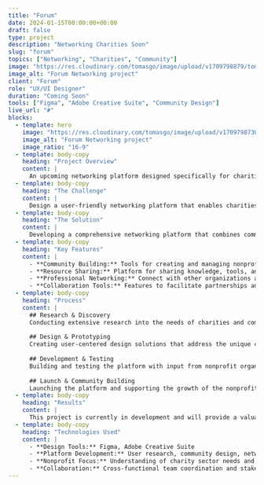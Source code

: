 ```yaml
---
title: "Forum"
date: 2024-01-15T00:00:00+00:00
draft: false
type: project
description: "Networking Charities Soon"
slug: "forum"
topics: ["Networking", "Charities", "Community"]
image: "https://res.cloudinary.com/tomasgo/image/upload/v1709798879/tomas-master/img/forum_networking.jpg"
image_alt: "Forum Networking project"
client: "Forum"
role: "UX/UI Designer"
duration: "Coming Soon"
tools: ["Figma", "Adobe Creative Suite", "Community Design"]
live_url: "#"
blocks:
  - template: hero
    image: "https://res.cloudinary.com/tomasgo/image/upload/v1709798730/tomas-master/img/forum-thumb_r8xvvx.jpg"
    image_alt: "Forum Networking project"
    image_ratio: "16-9"
  - template: body-copy
    heading: "Project Overview"
    content: |
      An upcoming networking platform designed specifically for charities and community organizations. This project aims to create a digital space that facilitates connections, collaboration, and resource sharing among nonprofit organizations and community groups.
  - template: body-copy
    heading: "The Challenge"
    content: |
      Design a user-friendly networking platform that enables charities and community organizations to connect, collaborate, and share resources effectively while maintaining a professional and trustworthy environment for nonprofit collaboration.
  - template: body-copy
    heading: "The Solution"
    content: |
      Developing a comprehensive networking platform that combines community-building features with professional networking tools. The solution will include intuitive user interfaces, secure communication channels, and resource sharing capabilities tailored specifically for the nonprofit sector.
  - template: body-copy
    heading: "Key Features"
    content: |
      - **Community Building:** Tools for creating and managing nonprofit communities
      - **Resource Sharing:** Platform for sharing knowledge, tools, and best practices
      - **Professional Networking:** Connect with other organizations and professionals
      - **Collaboration Tools:** Features to facilitate partnerships and joint initiatives
  - template: body-copy
    heading: "Process"
    content: |
      ## Research & Discovery
      Conducting extensive research into the needs of charities and community organizations to understand their networking and collaboration requirements.
      
      ## Design & Prototyping
      Creating user-centered design solutions that address the unique challenges and opportunities in the nonprofit networking space.
      
      ## Development & Testing
      Building and testing the platform with input from nonprofit organizations to ensure it meets their specific needs and requirements.
      
      ## Launch & Community Building
      Launching the platform and supporting the growth of the nonprofit networking community.
  - template: body-copy
    heading: "Results"
    content: |
      This project is currently in development and will provide a valuable platform for charities and community organizations to connect, collaborate, and share resources effectively.
  - template: body-copy
    heading: "Technologies Used"
    content: |
      - **Design Tools:** Figma, Adobe Creative Suite
      - **Platform Development:** User research, community design, networking features
      - **Nonprofit Focus:** Understanding of charity sector needs and requirements
      - **Collaboration:** Cross-functional team coordination and stakeholder engagement
---
```

